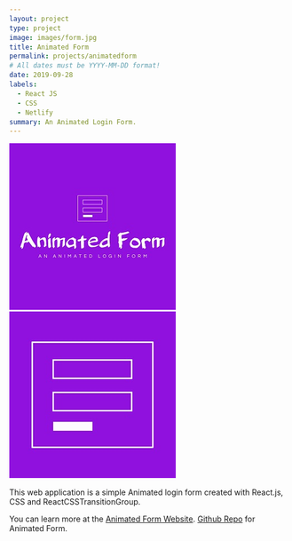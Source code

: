 ```yaml
---
layout: project
type: project
image: images/form.jpg
title: Animated Form
permalink: projects/animatedform
# All dates must be YYYY-MM-DD format!
date: 2019-09-28
labels:
  - React JS
  - CSS
  - Netlify
summary: An Animated Login Form.
---
```


<div class="ui small rounded images">
  <img class="ui image" src="../images/form.jpg">
  <img class="ui image" src="../images/form1.jpg">
</div>

This web application is a simple Animated login form created with React.js, CSS and ReactCSSTransitionGroup.

You can learn more at the [Animated Form Website](https://animated-form-by-pj.netlify.com/).
[Github Repo](https://github.com/PJMantoss/login_form) for Animated Form.
